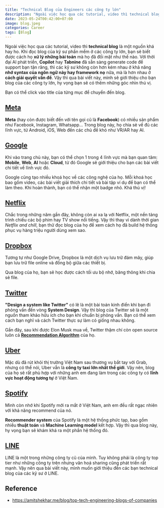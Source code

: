 ```yaml
---
title: "Technical Blog của Engineers các công ty lớn"
description: "Ngoài việc học qua các tutorial, video thì technical blog là một nguồn khá hay ho. Khi đọc blog của kỹ sư phần mềm ở các công ty lớn, bạn sẽ biết được cách họ xử lý những bài toán mà họ đã đối mặt như thế nào."
date: 2023-05-24T00:42:00+07:00
image: blog.jpeg
categories: Career
tags: [Blog]
---
```


Ngoài việc học qua các tutorial, video thì **technical blog** là một nguồn khá hay ho. Khi đọc blog của kỹ sư phần mềm ở các công ty lớn, bạn sẽ biết được cách họ **xử lý những bài toán** mà họ đã đối mặt như thế nào. Với thời đại AI phát triển, **Copilot** hay **Tabnine** đã sẵn sàng generate code để support bạn tận răng, thì các kỹ sư không còn hơn kém nhau ở khả năng **nhớ syntax của ngôn ngữ này hay framework nọ** nữa, mà là hơn nhau ở **cách giải quyết vấn đề**. Vậy thì qua bài viết này, mình sẽ giới thiệu cho bạn blog của các công ty lớn, hy vọng bạn sẽ có thêm những góc nhìn thú vị.

Bạn có thể click vào title của từng mục để chuyển đến blog.
## [Meta](https://engineering.fb.com)
**Meta** (hay còn được biết đến với tên gọi cũ là **Facebook**) có nhiều sản phẩm như Facebook, Instagram, Whatsapp... Trong blog này, họ chia sẻ về đủ các lĩnh vực, từ Android, iOS, Web đến các chủ đề khó như VR/AR hay AI.

## [Google](https://developers.google.com)
Khi vào trang chủ này, bạn có thể chọn 1 trong 4 lĩnh vực mà bạn quan tâm: **Mobile**, **Web**, **AI** hoặc **Cloud**, từ đó Google sẽ giới thiệu cho bạn các bài viết chi tiết về lĩnh vực đó.

Google cũng tạo nhiều khoá học về các công nghệ của họ. Mỗi khoá học bao gồm video, các bài viết giải thích chi tiết và bài tập ví dụ để bạn có thể làm theo. Khi hoàn thành, bạn có thể nhận một badge nhỏ. Khá thú vị!

## [Netflix](https://netflixtechblog.com)
Chắc trong những năm gần đây, không còn ai xa lạ với Netflix, một nền tảng trình chiếu các bộ phim hay TV show nổi tiếng. Vậy thì thay vì dành thời gian *Netflix and chill*, bạn thử đọc blog của họ để xem cách họ đã build hệ thống phục vụ hàng triệu người dùng xem sao.

## [Dropbox](https://dropbox.tech)
Tương tự như Google Drive, Dropbox là một dịch vụ lưu trữ đám mây, giúp bạn lưu trữ file online và đồng bộ giữa các thiết bị.

Qua blog của họ, bạn sẽ học được cách tối ưu bộ nhớ, băng thông khi chia sẻ file.

## [Twitter](https://blog.twitter.com/engineering/en_us)
**"Design a system like Twitter"** có lẽ là một bài toán kinh điển khi bạn đi phỏng vấn đến vòng **System Design**. Vậy thì blog của Twitter sẽ là một nguồn tham khảo hữu ích cho bạn khi chuẩn bị phỏng vấn. Bạn có thể xem cách bạn nghĩ và cách Twitter thực sự làm có giống nhau không.

Gần đây, sau khi được Elon Musk mua về, Twitter thậm chí còn open source luôn cả [**Recommendation Algorithm**](https://github.com/twitter/the-algorithm) của họ.

## [Uber](https://www.uber.com/en-IN/blog/engineering)
Mặc dù đã rút khỏi thị trường Việt Nam sau thương vụ bắt tay với Grab, nhưng có thể nói, Uber vẫn là **công ty taxi lớn nhất thế giới**. Vậy nên, blog của họ sẽ rất phù hợp với những anh em đang làm trong các công ty có **lĩnh vực hoạt động tương tự** ở Việt Nam.

## [Spotify](https://engineering.atspotify.com)
Mình còn nhớ khi Spotify mới ra mắt ở Việt Nam, anh em đều rất ngạc nhiên với khả năng recommend của nó.

**Recommender system** của Spotify là một hệ thống phức tạp, bao gồm nhiều **thuật toán** và **Machine Learning model** kết hợp. Vậy thì qua blog này, hy vọng bạn sẽ khám khá ra một phần hệ thống đó.

## [LINE](https://engineering.linecorp.com/en/blog)
LINE là một trong những công ty cũ của mình. Tuy không phải là công ty top tier như những công ty trên nhưng văn hoá sharing cũng phát triển rất mạnh. Vậy nên qua bài viết này, mình muốn giới thiệu đến các bạn technical blog của các kỹ sư ở LINE.

## Reference
* https://amitshekhar.me/blog/top-tech-engineering-blogs-of-companies
